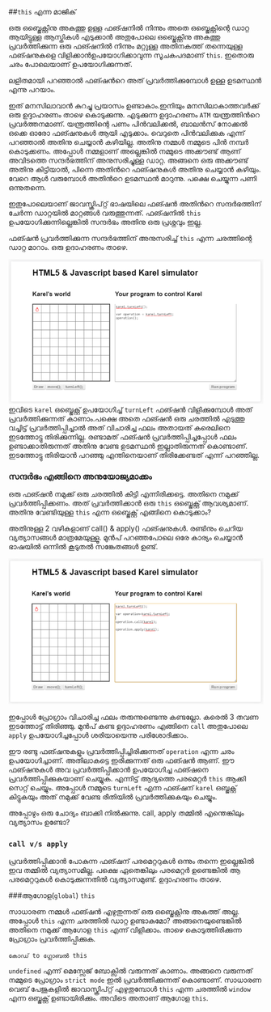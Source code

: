 ##`this` എന്ന മാജിക്‌

ഒരു ഒബ്ജെക്റ്റിനു അകത്തു ഉള്ള ഫങ്ഷനില്‍ നിന്നും അതെ ഒബ്ജെക്റ്റിന്റെ ഡാറ്റ ആയിട്ടുള്ള ആസ്തികള്‍ എടുക്കാന്‍ അതുപോലെ ഒബ്ജെക്റ്റിനു അകത്തു പ്രവര്‍ത്തിക്കുന്ന ഒരു ഫങ്ഷനില്‍ നിന്നും മറ്റുള്ള അതിനകത്ത് തന്നെയുള്ള ഫങ്ഷനുകളെ വിളിക്കാന്‍ഉപയോഗിക്കാവുന്ന സൂചകപദമാണ്‌ `this`. ഇതൊരു ചരം പോലെയാണ് ഉപയോഗിക്കുന്നത്. 

ലളിതമായി പറഞ്ഞാല്‍ ഫങ്ഷന്‍റെ അത് പ്രവര്‍ത്തിക്കുമ്പോള്‍ ഉള്ള ഉടമസ്ഥന്‍ എന്നു പറയാം. 

ഇത് മനസിലാവാന്‍ കുറച്ചു പ്രയാസം ഉണ്ടാകാം.ഇനിയും മനസിലാകാത്തവര്‍ക്ക് ഒരു ഉദ്ദാഹരണം താഴെ കൊടുക്കുന്നു. എടുക്കുന്ന ഉദ്ദാഹരണം `ATM` യന്ത്രത്തിന്‍റെ പ്രവര്‍ത്തനമാണ്. യന്ത്രത്തിന്റെ പണം പിന്‍വലിക്കല്‍, ബാലന്‍സ് നോക്കല്‍ ഒക്കെ ഓരോ ഫങ്ഷനുകള്‍ ആയി എടുക്കാം. വെറുതെ പിന്‍വലിക്കുക എന്ന് പറഞ്ഞാല്‍ അതിനു ചെയ്യാന്‍ കഴിയില്ല. അതിനു നമ്മള്‍ നമ്മുടെ പിന്‍ നമ്പര്‍ കൊടുക്കണം. അപ്പോള്‍ നമ്മളാണ് അല്ലെങ്കില്‍ നമ്മുടെ അക്കൗണ്ട്‌ ആണ് അവിടത്തെ സന്ദര്‍ഭത്തിന് അനുസരിച്ചുള്ള ഡാറ്റ. അങ്ങനെ ഒരു അക്കൗണ്ട്‌ അതിനു കിട്ടിയാല്‍, പിന്നെ അതിന്‍റെ ഫങ്ഷനുകള്‍ അതിനു ചെയ്യാന്‍ കഴിയും. വേറെ ആള്‍ വരുമ്പോള്‍ അതിന്‍റെ ഉടമസ്ഥന്‍ മാറുന്നു. പക്ഷെ ചെയ്യുന്ന പണി ഒന്നുതന്നെ.

ഇതുപോലെയാണ് ജാവസ്ക്രിപ്റ്റ് ഭാഷയിലെ ഫങ്ഷന്‍ അതിന്‍റെ സന്ദര്‍ഭത്തിന് ചേര്‍ന്ന ഡാറ്റയില്‍ മാറ്റങ്ങള്‍ വരുത്തുന്നത്. ഫങ്ഷനില്‍ `this` ഉപയോഗിക്കുന്നില്ലെങ്കില്‍ സന്ദര്‍ഭം അതിനു ഒരു പ്രശ്നവും ഇല്ല. 

ഫങ്ഷന്‍ പ്രവര്‍ത്തിക്കുന്ന സന്ദര്‍ഭത്തിന് അനുസരിച്ച് `this` എന്ന ചരത്തിന്റെ ഡാറ്റ മാറാം. ഒരു ഉദാഹരണം താഴെ.

![turnLeft without this](images/ch08/05/01-turnLeftInVar.PNG)
ഇവിടെ `karel` ഒബ്ജെക്റ്റ് ഉപയോഗിച്ച് `turnLeft` ഫങ്ഷന്‍ വിളിക്കുമ്പോള്‍ അത് പ്രവര്‍ത്തിക്കുന്നത് കാണാം.പക്ഷെ അതെ ഫങ്ഷന്‍ ഒരു ചരത്തില്‍ എടുത്തു വച്ചിട്ട് പ്രവര്‍ത്തിപ്പിച്ചാല്‍ അത് വിചാരിച്ച ഫലം അതായത് കരെലിനെ ഇടത്തോട്ടു തിരിക്കുന്നില്ല. രണ്ടാമത് ഫങ്ഷന്‍ പ്രവര്‍ത്തിപ്പിച്ചപ്പോള്‍ ഫലം ഉണ്ടാക്കാതിരുന്നത് അതിനു വേണ്ട ഉടമസ്ഥന്‍ ഇല്ലാതിരുന്നത് കൊണ്ടാണ്. ഇടത്തോട്ടു തിരിയാന്‍ പറഞ്ഞു എന്തിനെയാണ് തിരിക്കേണ്ടത്‌ എന്ന് പറഞ്ഞില്ല.


### സന്ദര്‍ഭം എങ്ങിനെ അനുയോജ്യമാക്കം 

ഒരു ഫങ്ഷന്‍ നമുക്ക് ഒരു ചരത്തില്‍ കിട്ടി എന്നിരിക്കട്ടെ. അതിനെ നമുക്ക് പ്രവര്‍ത്തിപ്പിക്കണം. അത് പ്രവര്‍ത്തിക്കാന്‍ ഒരു `this` ഒബ്ജെക്റ്റ് ആവശ്യമാണ്. അതിനു വേണ്ടിയുള്ള `this` എന്ന ഒബ്ജെക്റ്റ് എങ്ങിനെ കൊടുക്കാം?

അതിനുള്ള 2 വഴികളാണ് call() & apply() ഫങ്ഷനുകള്‍. രണ്ടിനും ചെറിയ വ്യത്യാസങ്ങള്‍ മാത്രമേയുള്ളൂ. മുന്‍പ് പറഞ്ഞപോലെ ഒരേ കാര്യം ചെയ്യാന്‍ ഭാഷയില്‍ ഒന്നില്‍ കൂടുതല്‍ സങ്കേതങ്ങള്‍ ഉണ്ട്.

![സന്ദര്‍ഭം അനുയോജ്യമാക്കല്‍](images/ch08/05/05-karelApplyCall.PNG)

ഇപ്പോള്‍ പ്രോഗ്രാം വിചാരിച്ച ഫലം തരുന്നുണ്ടെന്നു കണ്ടല്ലോ. കരെല്‍ 3 തവണ ഇടത്തോട്ട് തിരിഞ്ഞു. മുന്‍പ് കണ്ട ഉദ്ദാഹരണം എങ്ങിനെ `call` അതുപോലെ `apply` ഉപയോഗിച്ചപ്പോള്‍ ശരിയായെന്നു പരിശോദിക്കാം.

ഈ രണ്ടു ഫങ്ഷനുകളും പ്രവര്‍ത്തിപ്പിച്ചിരിക്കുന്നത് `operation` എന്ന ചരം ഉപയോഗിച്ചാണ്‌. അതിലാകട്ടെ ഇരിക്കുന്നത് ഒരു ഫങ്ഷന്‍ ആണ്. ഈ ഫങ്ഷനുകള്‍ അവ പ്രവര്‍ത്തിപ്പിക്കാന്‍ ഉപയോഗിച്ച ഫങ്ഷനെ പ്രവര്‍ത്തിപ്പിക്കുകയാണ് ചെയ്യുക. എന്നിട്ട് ആദ്യത്തെ പരമെറ്റര്‍ `this` ആക്കി സെറ്റ് ചെയ്യും. അപ്പോള്‍ നമ്മുടെ `turnLeft` എന്ന ഫങ്ഷന് `karel` ഒബ്ജക്റ്റ് കിട്ടുകയും അത് നമുക്ക് വേണ്ട രീതിയില്‍ പ്രവര്‍ത്തിക്കുകയും ചെയ്യും.

അപ്പോഴും ഒരു ചോദ്യം ബാക്കി നില്‍ക്കുന്നു. call, apply തമ്മില്‍ എന്തെങ്കിലും വ്യത്യാസം ഉണ്ടോ?

### `call v/s apply`
പ്രവര്‍ത്തിപ്പിക്കാന്‍ പോകുന്ന ഫങ്ഷന് പരമെറ്ററുകള്‍ ഒന്നും തന്നെ ഇല്ലെങ്കില്‍ ഇവ തമ്മില്‍ വ്യത്യാസമില്ല. പക്ഷെ ഏതെങ്കിലും പരമെറ്റര്‍ ഉണ്ടെങ്കില്‍ ആ പരമെറ്ററുകള്‍ കൊടുക്കുന്നതില്‍ വ്യത്യാസമുണ്ട്. ഉദ്ദാഹരണം താഴെ.


###ആഗോള(`global`) `this`

സാധാരണ നമ്മള്‍ ഫങ്ഷന്‍ എഴുതുന്നത് ഒരു ഒബ്ജെക്റ്റിനു അകത്ത് അല്ല. അപ്പോള്‍ `this` എന്ന ചരത്തില്‍ ഡാറ്റ ഉണ്ടാകുമോ? അങ്ങനെയുണ്ടെങ്കില്‍ അതിനെ നമുക്ക് ആഗോള `this` എന്ന് വിളിക്കാം. താഴെ കൊടുത്തിരിക്കുന്ന പ്രോഗ്രാം പ്രവര്‍ത്തിപ്പിക്കുക.

`കോഡ് to ഗ്ലോബല്‍ this`

`undefined` എന്ന് മെസ്സേജ് ബോക്സില്‍ വരുന്നത് കാണാം. അങ്ങനെ വരുന്നത് നമ്മുടെ പ്രോഗ്രാം `strict mode` ഇല്‍ പ്രവര്‍ത്തിക്കുന്നത് കൊണ്ടാണ്. സാധാരണ വെബ്‌ പേജുകളില്‍ ജാവാസ്ക്രിപ്റ്റ് എഴുതുമ്പോള്‍ `this` എന്ന ചരത്തില്‍ `window` എന്ന ഒബ്ജക്റ്റ് ഉണ്ടായിരിക്കും. അവിടെ അതാണ് ആഗോള `this`. 
